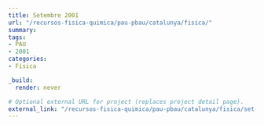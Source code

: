 ```yaml
---
title: Setembre 2001
url: "/recursos-fisica-quimica/pau-pbau/catalunya/fisica/"
summary:
tags:
- PAU
- 2001
categories:
- Física

_build:
  render: never

# Optional external URL for project (replaces project detail page).
external_link: "/recursos-fisica-quimica/pau-pbau/catalunya/fisica/set-2001.pdf"
---
```

